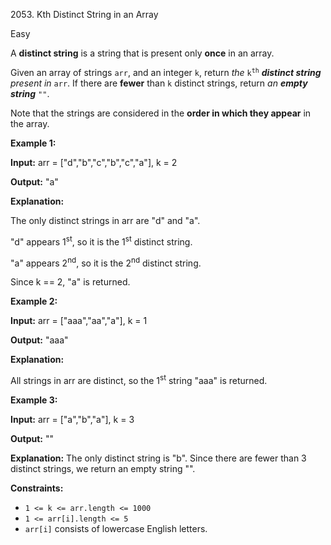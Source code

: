 2053\. Kth Distinct String in an Array

Easy

A **distinct string** is a string that is present only **once** in an array.

Given an array of strings `arr`, and an integer `k`, return _the_ <code>k<sup>th</sup></code> _**distinct string** present in_ `arr`. If there are **fewer** than `k` distinct strings, return _an **empty string**_ `""`.

Note that the strings are considered in the **order in which they appear** in the array.

**Example 1:**

**Input:** arr = ["d","b","c","b","c","a"], k = 2

**Output:** "a"

**Explanation:**

The only distinct strings in arr are "d" and "a".

"d" appears 1<sup>st</sup>, so it is the 1<sup>st</sup> distinct string.

"a" appears 2<sup>nd</sup>, so it is the 2<sup>nd</sup> distinct string.

Since k == 2, "a" is returned. 

**Example 2:**

**Input:** arr = ["aaa","aa","a"], k = 1

**Output:** "aaa"

**Explanation:**

All strings in arr are distinct, so the 1<sup>st</sup> string "aaa" is returned. 

**Example 3:**

**Input:** arr = ["a","b","a"], k = 3

**Output:** ""

**Explanation:** The only distinct string is "b". Since there are fewer than 3 distinct strings, we return an empty string "". 

**Constraints:**

*   `1 <= k <= arr.length <= 1000`
*   `1 <= arr[i].length <= 5`
*   `arr[i]` consists of lowercase English letters.
